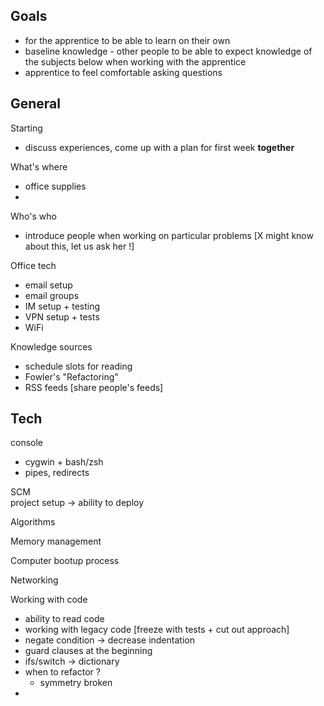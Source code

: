 ## Goals
* for the apprentice to be able to learn on their own
* baseline knowledge - other people to be able to expect knowledge of the subjects below when working with the apprentice
* apprentice to feel comfortable asking questions

## General

Starting

* discuss experiences, come up with a plan for first week **together**

What's where  

* office supplies
*

Who's who

* introduce people when working on particular problems [X might know about this, let us ask her !]

Office tech

* email setup
* email groups
* IM setup + testing
* VPN setup + tests
* WiFi

Knowledge sources

* schedule slots for reading
* Fowler's "Refactoring"
* RSS feeds [share people's feeds]

## Tech

console

* cygwin + bash/zsh
* pipes, redirects

SCM  
project setup -> ability to deploy

Algorithms

Memory management

Computer bootup process

Networking

Working with code  

* ability to read code
* working with legacy code [freeze with tests + cut out approach]
* negate condition -> decrease indentation  
* guard clauses at the beginning  
* ifs/switch -> dictionary  
* when to refactor ?   
    * symmetry broken  
* 

